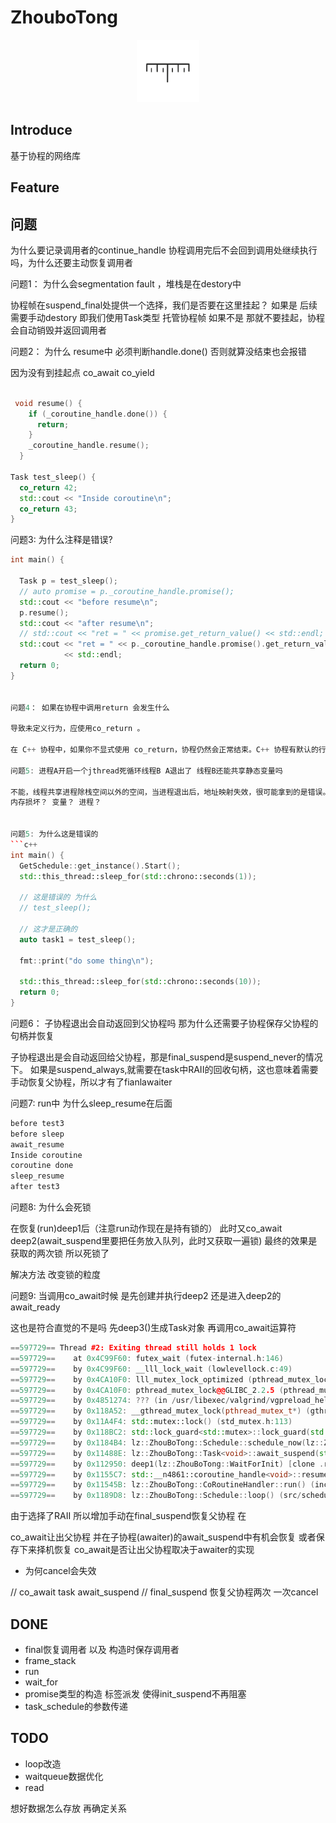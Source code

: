 <!--
 * @Description: 
 * @Author: lize
 * @Date: 2024-09-23
 * @LastEditors: lize
-->

# ZhouboTong

<p align="center">
  <a>
  <img src="asset//ruler.svg" alt="Planck" width="100" height="100">
  </a>
</p>




## Introduce

基于协程的网络库

## Feature


## 问题

为什么要记录调用者的continue_handle 协程调用完后不会回到调用处继续执行吗，为什么还要主动恢复调用者


问题1： 为什么会segmentation fault ，堆栈是在destory中

协程帧在suspend_final处提供一个选择，我们是否要在这里挂起？ 
如果是 后续需要手动destory  即我们使用Task类型 托管协程帧
如果不是 那就不要挂起，协程会自动销毁并返回调用者


问题2： 为什么 resume中 必须判断handle.done() 否则就算没结束也会报错

因为没有到挂起点 co_await co_yield
```c++

 void resume() {
    if (_coroutine_handle.done()) {
      return;
    }
    _coroutine_handle.resume();
  }

Task test_sleep() {
  co_return 42;
  std::cout << "Inside coroutine\n";
  co_return 43;
}
```

问题3: 为什么注释是错误?
```c++
int main() {

  Task p = test_sleep();
  // auto promise = p._coroutine_handle.promise();
  std::cout << "before resume\n";
  p.resume();
  std::cout << "after resume\n";
  // std::cout << "ret = " << promise.get_return_value() << std::endl;
  std::cout << "ret = " << p._coroutine_handle.promise().get_return_value()
            << std::endl;
  return 0;
}


问题4： 如果在协程中调用return 会发生什么

导致未定义行为，应使用co_return 。

在 C++ 协程中，如果你不显式使用 co_return，协程仍然会正常结束。C++ 协程有默认的行为来处理这种情况。根据返回类型和promise类型

问题5: 进程A开启一个jthread死循环线程B A退出了 线程B还能共享静态变量吗

不能，线程共享进程除栈空间以外的空间，当进程退出后，地址映射失效，很可能拿到的是错误。
内存损坏？ 变量？ 进程？ 


问题5: 为什么这是错误的
```c++
int main() {
  GetSchedule::get_instance().Start();
  std::this_thread::sleep_for(std::chrono::seconds(1));

  // 这是错误的 为什么
  // test_sleep();

  // 这才是正确的
  auto task1 = test_sleep();

  fmt::print("do some thing\n");

  std::this_thread::sleep_for(std::chrono::seconds(10));
  return 0;
}
```
问题6： 子协程退出会自动返回到父协程吗 那为什么还需要子协程保存父协程的句柄并恢复

子协程退出是会自动返回给父协程，那是final_suspend是suspend_never的情况下。 如果是suspend_always,就需要在task中RAII的回收句柄，这也意味着需要手动恢复父协程，所以才有了fianlawaiter



问题7: run中 为什么sleep_resume在后面
```c++
before test3
before sleep
await_resume
Inside coroutine
coroutine done
sleep_resume
after test3
```

问题8: 为什么会死锁

在恢复(run)deep1后（注意run动作现在是持有锁的） 
此时又co_await deep2(await_suspend里要把任务放入队列，此时又获取一遍锁)
最终的效果是获取的两次锁 所以死锁了

解决方法 改变锁的粒度

问题9: 当调用co_await时候 是先创建并执行deep2 还是进入deep2的await_ready

这也是符合直觉的不是吗 先deep3()生成Task对象 再调用co_await运算符


```c++
==597729== Thread #2: Exiting thread still holds 1 lock
==597729==    at 0x4C99F60: futex_wait (futex-internal.h:146)
==597729==    by 0x4C99F60: __lll_lock_wait (lowlevellock.c:49)
==597729==    by 0x4CA10F0: lll_mutex_lock_optimized (pthread_mutex_lock.c:48)
==597729==    by 0x4CA10F0: pthread_mutex_lock@@GLIBC_2.2.5 (pthread_mutex_lock.c:93)
==597729==    by 0x4851274: ??? (in /usr/libexec/valgrind/vgpreload_helgrind-amd64-linux.so)
==597729==    by 0x118A52: __gthread_mutex_lock(pthread_mutex_t*) (gthr-default.h:749)
==597729==    by 0x11A4F4: std::mutex::lock() (std_mutex.h:113)
==597729==    by 0x118BC2: std::lock_guard<std::mutex>::lock_guard(std::mutex&) (std_mutex.h:249)
==597729==    by 0x1184B4: lz::ZhouBoTong::Schedule::schedule_now(lz::ZhouBoTong::HandleInfo) (src/schedule.cpp:16)
==597729==    by 0x11488E: lz::ZhouBoTong::Task<void>::await_suspend(std::__n4861::coroutine_handle<lz::ZhouBoTong::Task<void>::Promise>) (include/task.h:146)
==597729==    by 0x112950: deep1(lz::ZhouBoTong::WaitForInit) [clone .resume] (src/main.cpp:61)
==597729==    by 0x1155C7: std::__n4861::coroutine_handle<void>::resume() const (coroutine:135)
==597729==    by 0x11545B: lz::ZhouBoTong::CoRoutineHandler::run() (include/interface/handle.h:47)
==597729==    by 0x1189D8: lz::ZhouBoTong::Schedule::loop() (src/schedule.cpp:72)
```
由于选择了RAII 所以增加手动在final_suspend恢复父协程
在

co_await让出父协程 并在子协程(awaiter)的await_suspend中有机会恢复 或者保存下来择机恢复
co_await是否让出父协程取决于awaiter的实现 

+ 为何cancel会失效

// co_await task await_suspend
// final_suspend
恢复父协程两次 一次cancel

## DONE

+ final恢复调用者 以及 构造时保存调用者
+ frame_stack
+ run
+ wait_for
+ promise类型的构造 标签派发 使得init_suspend不再阻塞
+ task_schedule的参数传递 


## TODO

+ loop改造
+ waitqueue数据优化
+ read






想好数据怎么存放 再确定关系